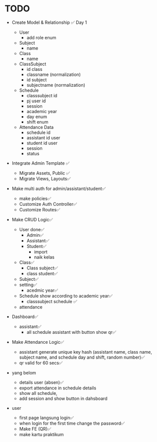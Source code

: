 # TODO

- Create Model & Relationship ✅ Day 1
  - User
    - add role enum
  - Subject
    - name
  - Class
    - name
  - ClassSubject
    - id class
    - classname (normalization)
    - id subject
    - subjectname (normalization)
  - Schedule
    - classsubject id
    - pj user id
    - session
    - academic year
    - day enum
    - shift enum
  - Attendance Data
    - schedule id
    - assistant id user
    - student id user
    - session
    - status
- Integrate Admin Template ✅
  - Migrate Assets, Public ✅
  - Migrate Views, Layouts✅
- Make multi auth for admin/assistant/student✅
  - make policies✅
  - Customize Auth Controller✅
  - Customize Routes✅
- Make CRUD Logic✅
  - User done✅
    - Admin✅
    - Assistant✅
    - Student✅
      - import
      - naik kelas
  - Class✅
    - Class subject✅
    - class student✅
  - Subject✅
  - setting✅
    - acedmic year✅
  - Schedule show according to academic year✅
    - classsubject schedule ✅
  - attendance
- Dashboard✅
  - assistant✅
    - all schedule assistant with button show qr✅

- Make Attendance Logic✅
  - assistant generate unique key hash (assistant name, class name, subject name, and schedule day and shift, random number)✅
  - qr valid for 60 secs✅

- yang belom
  - details user (absen)✅
  - export attendance in schedule details
  - show all schedule,
  - add session and show button in dahsboard

- user
  - first page langsung login✅
  - when login for the first time change the password✅
  - Make FE (QR)✅
  - make kartu praktikum
